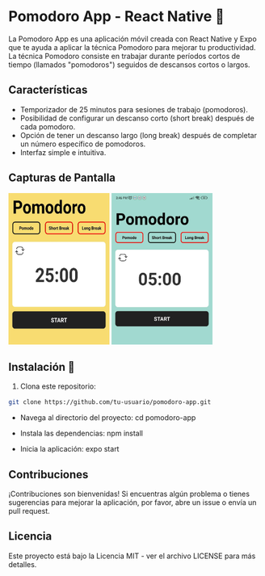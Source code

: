# Pomodoro App - React Native 📱

La Pomodoro App es una aplicación móvil creada con React Native y Expo que te ayuda a aplicar la técnica Pomodoro para mejorar tu productividad. La técnica Pomodoro consiste en trabajar durante períodos cortos de tiempo (llamados "pomodoros") seguidos de descansos cortos o largos.

## Características

- Temporizador de 25 minutos para sesiones de trabajo (pomodoros).
- Posibilidad de configurar un descanso corto (short break) después de cada pomodoro.
- Opción de tener un descanso largo (long break) después de completar un número específico de pomodoros.
- Interfaz simple e intuitiva.

## Capturas de Pantalla 

<div display="flex" width="100%" alignItem="center" >
 <img src="/assets/Imagen%20de%20WhatsApp%202023-12-01%20a%20las%2015.44.50_0b2d75a0.jpg" alt="Captura de Pantalla 1" width="200" height="300" />
 <img src="/assets/Imagen%20de%20WhatsApp%202023-12-01%20a%20las%2015.45.00_98084d53.jpg" alt="Captura de Pantalla 2" width="200" height="300" />
</div>

## Instalación 🦾

1. Clona este repositorio:

```bash
git clone https://github.com/tu-usuario/pomodoro-app.git
```

- Navega al directorio del proyecto:
cd pomodoro-app

- Instala las dependencias:
npm install

- Inicia la aplicación:
expo start

## Contribuciones
¡Contribuciones son bienvenidas! Si encuentras algún problema o tienes sugerencias para mejorar la aplicación, por favor, abre un issue o envía un pull request.

## Licencia
Este proyecto está bajo la Licencia MIT - ver el archivo LICENSE para más detalles.
